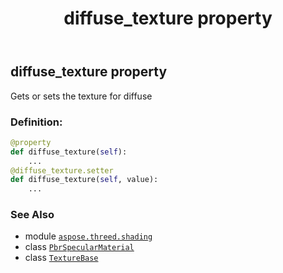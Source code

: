 ﻿---
title: diffuse_texture property
second_title: Aspose.3D for Python via .NET API References
description: 
type: docs
weight: 160
url: /python-net/aspose.threed.shading/pbrspecularmaterial/diffuse_texture/
is_root: false
---

## diffuse_texture property


Gets or sets the texture for diffuse
### Definition:
```python
@property
def diffuse_texture(self):
    ...
@diffuse_texture.setter
def diffuse_texture(self, value):
    ...
```

### See Also
* module [`aspose.threed.shading`](../../)
* class [`PbrSpecularMaterial`](/3d/python-net/aspose.threed.shading/pbrspecularmaterial)
* class [`TextureBase`](/3d/python-net/aspose.threed.shading/texturebase)
